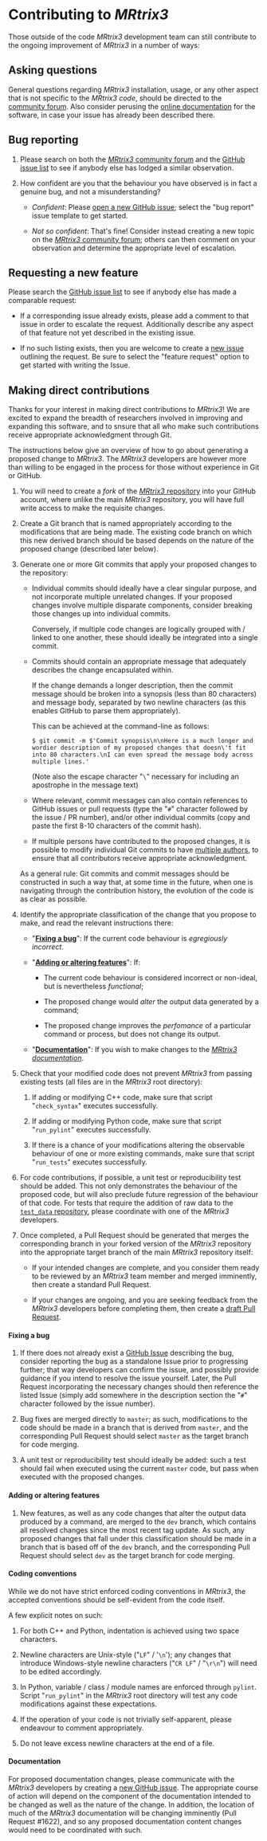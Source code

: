 # Contributing to *MRtrix3*

Those outside of the code *MRtrix3* development team can still contribute
to the ongoing improvement of *MRtrix3* in a number of ways:

## Asking questions

General questions regarding *MRtrix3* installation, usage, or any other
aspect that is not specific to the *MRtrix3* *code*, should be directed to
the [community forum](http://community.mrtrix.org/). Also consider perusing
the [online documentation](https://mrtrix.readthedocs.io/en/latest/) for
the software, in case your issue has already been described there.

## Bug reporting

1. Please search on both the [*MRtrix3* community forum](http://community.mrtrix.org/search)
   and the [GitHub issue list](https://github.com/MRtrix3/mrtrix3/issues)
   to see if anybody else has lodged a similar observation.

1. How confident are you that the behaviour you have observed is in fact a
   genuine bug, and not a misunderstanding?

   -  *Confident*: Please [open a new GitHub issue](https://github.com/MRtrix3/mrtrix3/issues/new);
      select the "bug report" issue template to get started.

   -  *Not so confident*: That's fine! Consider instead creating a new topic
      on the [*MRtrix3* community forum](http://community.mrtrix.org/);
      others can then comment on your observation and determine the
      appropriate level of escalation.

## Requesting a new feature

Please search the [GitHub issue list](https://github.com/MRtrix3/mrtrix3/issues)
to see if anybody else has made a comparable request:

   -  If a corresponding issue already exists, please add a comment to that
      issue in order to escalate the request. Additionally describe any
      aspect of that feature not yet described in the existing issue.

   -  If no such listing exists, then you are welcome to create a [new
      issue](https://github.com/MRtrix3/mrtrix3/issues/new) outlining the
      request. Be sure to select the "feature request" option to get started
      with writing the Issue.

## Making direct contributions

Thanks for your interest in making direct contributions to *MRtrix3*!
We are excited to expand the breadth of researchers involved in improving
and expanding this software, and to snsure that all who make such
contributions receive appropriate acknowledgment through Git.

The instructions below give an overview of how to go about generating a
proposed change to *MRtrix3*. The *MRtrix3* developers are however more
than willing to be engaged in the process for those without experience
in Git or GitHub.

1. You will need to create a *fork* of the [*MRtrix3* repository](https://github.com/MRtrix3/mrtrix3)
   into your GitHub account, where unlike the main *MRtrix3* repository,
   you will have full write access to make the requisite changes.

1. Create a Git branch that is named appropriately according to the
   modifications that are being made. The existing code branch on which
   this new derived branch should be based depends on the nature of the
   proposed change (described later below).

1. Generate one or more Git commits that apply your proposed changes to
   the repository:

   -  Individual commits should ideally have a clear singular purpose,
      and not incorporate multiple unrelated changes. If your proposed
      changes involve multiple disparate components, consider breaking
      those changes up into individual commits.

      Conversely, if multiple code changes are logically grouped with /
      linked to one another, these should ideally be integrated into a
      single commit.

   -  Commits should contain an appropriate message that adequately
      describes the change encapsulated within.

      If the change demands a longer description, then the commit message
      should be broken into a synopsis (less than 80 characters) and message
      body, separated by two newline characters (as this enables GitHub to
      parse them appropriately).

      This can be achieved at the command-line as follows:

      `$ git commit -m $'Commit synopsis\n\nHere is a much longer and wordier description of my proposed changes that doesn\'t fit into 80 characters.\nI can even spread the message body across multiple lines.'`

      (Note also the escape character "`\`" necessary for including an
      apostrophe in the message text)

   -  Where relevant, commit messages can also contain references to
      GitHub issues or pull requests (type the "`#`" character followed
      by the issue / PR number), and/or other individual commits (copy
      and paste the first 8-10 characters of the commit hash).

   -  If multiple persons have contributed to the proposed changes, it is
      possible to modify individual Git commits to have [multiple
      authors](https://help.github.com/en/articles/creating-a-commit-with-multiple-authors),
      to ensure that all contributors receive appropriate acknowledgment.

   As a general rule: Git commits and commit messages should be constructed
   in such a way that, at some time in the future, when one is navigating
   through the contribution history, the evolution of the code is as clear
   as possible.

1. Identify the appropriate classification of the change that you propose
   to make, and read the relevant instructions there:

   -  "[**Fixing a bug**](#fixing-a-bug)": If the current code behaviour is
      *egregiously incorrect*.

   -  "[**Adding or altering features**](#adding-or-altering-features)": If:

      -  The current code behaviour is considered incorrect or non-ideal,
         but is nevertheless *functional*;

      -  The proposed change would *alter* the output data generated by
         a command;

      -  The proposed change improves the *perfomance* of a particular
         command or process, but does not change its output.

   -  "[**Documentation**](#documentation)": If you wish to make changes to
      the [*MRtrix3 documentation*](https://mrtrix.readthedocs.io/en/latest/).

1. Check that your modified code does not prevent *MRtrix3* from
   passing existing tests (all files are in the *MRtrix3* root directory):

   1.  If adding or modifying C++ code, make sure that script "`check_syntax`"
       executes successfully.

   1.  If adding or modifying Python code, make sure that script
       "`run_pylint`" executes successfully.

   1.  If there is a chance of your modifications altering the observable
       behaviour of one or more existing commands, make sure that script
       "`run_tests`" executes successfully.

1. For code contributions, if possible, a unit test or reproducibility
   test should be added. This not only demonstrates the behaviour of the
   proposed code, but will also preclude future regression of the behaviour
   of that code. For tests that require the addition of raw data to the
   [`test_data` repository](https://github.com/MRtrix3/test_data), please
   coordinate with one of the *MRtrix3* developers.

1. Once completed, a Pull Request should be generated that merges the
   corresponding branch in your forked version of the *MRtrix3* repository
   into the appropriate target branch of the main *MRtrix3* repository
   itself:

   -  If your intended changes are complete, and you consider them ready
      to be reviewed by an *MRtrix3* team member and merged imminently,
      then create a standard Pull Request.

   -  If your changes are ongoing, and you are seeking feedback from the
      *MRtrix3* developers before completing them, then create a
      [draft Pull Request](https://github.blog/2019-02-14-introducing-draft-pull-requests/).

#### Fixing a bug

1. If there does not already exist a [GitHub Issue](https://github.com/MRtrix3/mrtrix3/issues)
   describing the bug, consider reporting the bug as a standalone Issue
   prior to progressing further; that way developers can confirm the issue,
   and possibly provide guidance if you intend to resolve the issue yourself.
   Later, the Pull Request incorporating the necessary changes should then
   reference the listed Issue (simply add somewhere in the description
   section the "`#`" character followed by the issue number).

1. Bug fixes are merged directly to `master`; as such, modifications to the
   code should be made in a branch that is derived from `master`, and the
   corresponding Pull Request should select `master` as the target branch
   for code merging.

1. A unit test or reproducibility test should ideally be added: such a
   test should fail when executed using the current `master` code, but pass
   when executed with the proposed changes.

#### Adding or altering features

1. New features, as well as any code changes that alter the output data
   produced by a command, are merged to the `dev` branch, which contains
   all resolved changes since the most recent tag update. As such, any
   proposed changes that fall under this classification should be made
   in a branch that is based off of the `dev` branch, and the corresponding
   Pull Request should select `dev` as the target branch for code merging.

#### Coding conventions

While we do not have strict enforced coding conventions in *MRtrix3*, the
accepted conventions should be self-evident from the code itself.

A few explicit notes on such:

1. For both C++ and Python, indentation is achieved using two space
   characters.

1. Newline characters are Unix-style ("`LF`" / '`\n`'); any changes that
   introduce Windows-style newline characters ("`CR LF`" / "`\r\n`")
   will need to be edited accordingly.

1. In Python, variable / class / module names are enforced through
   `pylint`. Script "`run_pylint`" in the *MRtrix3* root directory
   will test any code modifications against these expectations.

1. If the operation of your code is not trivially self-apparent,
   please endeavour to comment appropriately.

1. Do not leave excess newline characters at the end of a file.

#### Documentation

For proposed documentation changes, please communicate with the *MRtrix3*
developers by creating a [new GitHub issue](https://github.com/MRtrix3/mrtrix3/issues/new).
The appropriate course of action will depend on the component of the
documentation intended to be changed as well as the nature of the change.
In addition, the location of much of the *MRtrix3* documentation will be
changing imminently (Pull Request #1622), and so any proposed documentation
content changes would need to be coordinated with such.
